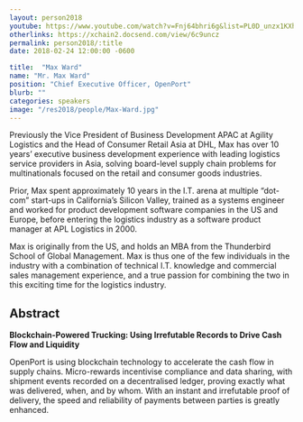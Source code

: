 ```yaml
---
layout: person2018
youtube: https://www.youtube.com/watch?v=Fnj64bhri6g&list=PL0D_unzx1KXhvrIzPl1j0mrihgq44nGOh&index=7&t=19s
otherlinks: https://xchain2.docsend.com/view/6c9uncz
permalink: person2018/:title
date: 2018-02-24 12:00:00 -0600

title:  "Max Ward"
name: "Mr. Max Ward"
position: "Chief Executive Officer, OpenPort"
blurb: ""
categories: speakers
image: "/res2018/people/Max-Ward.jpg"
---
```


Previously the Vice President of Business Development APAC at Agility Logistics and the Head of Consumer Retail Asia at DHL, Max has over 10 years’ executive business development experience with leading logistics service providers in Asia, solving board-level supply chain problems for multinationals focused on the retail and consumer goods industries.

Prior, Max spent approximately 10 years in the I.T. arena at multiple “dot-com” start-ups in California’s Silicon Valley, trained as a systems engineer and worked for product development software companies in the US and Europe, before entering the logistics industry as a software product manager at APL Logistics in 2000.

Max is originally from the US, and holds an MBA from the Thunderbird School of Global Management. Max is thus one of the few individuals in the industry with a combination of technical I.T. knowledge and commercial sales management experience, and a true passion for combining the two in this exciting time for the logistics industry.

## Abstract

**Blockchain-Powered Trucking: Using Irrefutable Records to Drive Cash Flow and Liquidity**


OpenPort is using blockchain technology to accelerate the cash flow in supply chains. Micro-rewards incentivise compliance and data sharing, with shipment events recorded on a decentralised ledger, proving exactly what was delivered, when, and by whom. With an instant and irrefutable proof of delivery, the speed and reliability of payments between parties is greatly enhanced.
